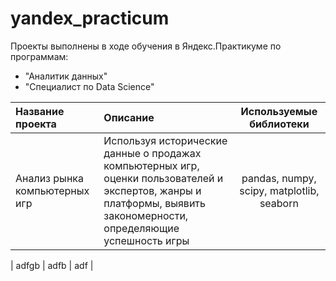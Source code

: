 # yandex_practicum

Проекты выполнены в ходе обучения в Яндекс.Практикуме по программам:
- "Аналитик данных"
- "Специалист по Data Science"

| Название проекта | Описание | Используемые библиотеки|
| :-------------------- | :------------------------------------------------------------------- |:-----------------------:|
| Анализ рынка компьютерных игр | Используя исторические данные о продажах компьютерных игр, оценки пользователей и экспертов, жанры и платформы, выявить закономерности, определяющие успешность игры | pandas, numpy, scipy, matplotlib, seaborn |

| adfgb | adfb  | adf |
